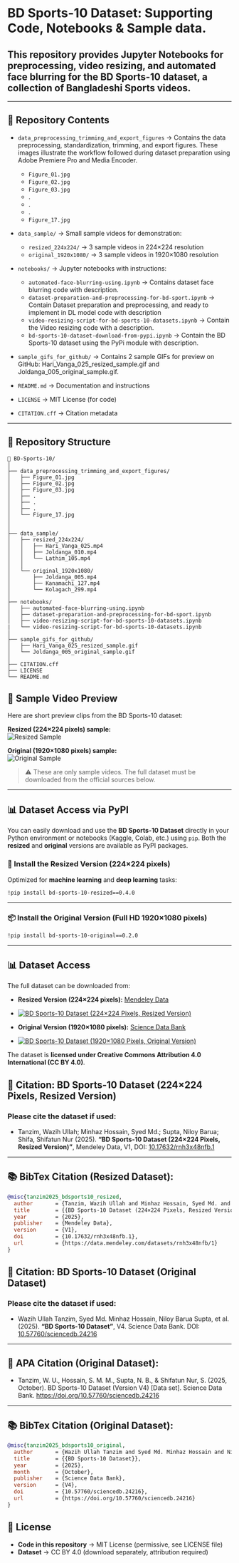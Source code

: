 # BD Sports-10 Dataset: Supporting Code, Notebooks & Sample data.

## This repository provides **Jupyter Notebooks** for preprocessing, video resizing, and automated face blurring for the **BD Sports-10 dataset**, a collection of Bangladeshi Sports videos.

---

## 📂 Repository Contents
- `data_preprocessing_trimming_and_export_figures`  → Contains the data preprocessing, standardization, trimming, and export figures. These images illustrate the workflow followed during dataset preparation using Adobe Premiere Pro and Media Encoder.  
   - `Figure_01.jpg`
   - `Figure_02.jpg`
   - `Figure_03.jpg`
   - .
   - .
   - .
   - `Figure_17.jpg`

- `data_sample/` → Small sample videos for demonstration:
  - `resized_224x224/` → 3 sample videos in 224×224 resolution
  - `original_1920x1080/` → 3 sample videos in 1920×1080 resolution
    
- `notebooks/` → Jupyter notebooks with instructions:
  - `automated-face-blurring-using.ipynb`    → Contains dataset face blurring code with description.
  - `dataset-preparation-and-preprocessing-for-bd-sport.ipynb`   → Contain Dataset preparation and preprocessing, and ready to implement in DL model code with description 
  - `video-resizing-script-for-bd-sports-10-datasets.ipynb`    → Contain the Video resizing code with a description.
  - `bd-sports-10-dataset-download-from-pypi.ipynb`    → Contain the BD Sports-10 dataset using the PyPi module with description.
    
- `sample_gifs_for_github/` → Contains 2 sample GIFs for preview on GitHub: Hari_Vanga_025_resized_sample.gif and Joldanga_005_original_sample.gif.
- `README.md` → Documentation and instructions
- `LICENSE` → MIT License (for code)
- `CITATION.cff` → Citation metadata

---

## 📂 Repository Structure

```plaintext
📂 BD-Sports-10/
│
├── data_preprocessing_trimming_and_export_figures/
│   ├── Figure_01.jpg
│   ├── Figure_02.jpg
│   ├── Figure_03.jpg
│   ├── . 
│   ├── .
│   ├── .
│   └── Figure_17.jpg
│
│
├── data_sample/
│   ├── resized_224x224/
│   │   ├── Hari_Vanga_025.mp4
│   │   ├── Joldanga_010.mp4
│   │   └── Lathim_105.mp4
│   │
│   └── original_1920x1080/
│       ├── Joldanga_005.mp4
│       ├── Kanamachi_127.mp4
│       └── Kolagach_299.mp4
│
├── notebooks/
│   ├── automated-face-blurring-using.ipynb
│   ├── dataset-preparation-and-preprocessing-for-bd-sport.ipynb
│   ├── video-resizing-script-for-bd-sports-10-datasets.ipynb
|   └── video-resizing-script-for-bd-sports-10-datasets.ipynb
│
├── sample_gifs_for_github/
│   ├── Hari_Vanga_025_resized_sample.gif
│   └── Joldanga_005_original_sample.gif
│
├── CITATION.cff
├── LICENSE
└── README.md

```


## 🎥 Sample Video Preview
Here are short preview clips from the BD Sports-10 dataset:

**Resized (224×224 pixels) sample:**  
![Resized Sample](sample_gifs_for_github/Hari_Vanga_025_resized_sample.gif)

**Original (1920×1080 pixels) sample:**  
![Original Sample](sample_gifs_for_github/Joldanga_005_original_sample.gif)

> ⚠️ These are only sample videos. The full dataset must be downloaded from the official sources below.

---
## 📊 Dataset Access via PyPI

You can easily download and use the **BD Sports-10 Dataset** directly in your Python environment or notebooks (Kaggle, Colab, etc.) using `pip`. Both the **resized** and **original** versions are available as PyPI packages.

### 🚀 Install the Resized Version (224×224 pixels)
Optimized for **machine learning** and **deep learning** tasks:

```bash
!pip install bd-sports-10-resized==0.4.0
```
---
### 📦 Install the Original Version (Full HD 1920×1080 pixels)

```bash
!pip install bd-sports-10-original==0.2.0
```
---

## 📊 Dataset Access
The full dataset can be downloaded from:

- **Resized Version (224×224 pixels):** [Mendeley Data](https://data.mendeley.com/datasets/rnh3x48nfb/1)
- [![BD Sports-10 Dataset (224×224 Pixels, Resized Version)](https://img.shields.io/badge/BD_Sports_10_Resized_Version-224x224-blue)](https://data.mendeley.com/datasets/rnh3x48nfb/1)  
  
- **Original Version (1920×1080 pixels):** [Science Data Bank](https://doi.org/10.57760/sciencedb.24216)
- [![BD Sports-10 Dataset (1920×1080 Pixels, Original Version)](https://img.shields.io/badge/BD_Sports_10_Original_Version-1920x1080-green)](https://doi.org/10.57760/sciencedb.24216)


The dataset is **licensed under Creative Commons Attribution 4.0 International (CC BY 4.0)**.


## 📜 Citation: BD Sports-10 Dataset (224×224 Pixels, Resized Version)
### Please cite the dataset if used:

- Tanzim, Wazih Ullah; Minhaz Hossain, Syed Md.; Supta, Niloy Barua; Shifa, Shifatun Nur (2025). **“BD Sports-10 Dataset (224×224 Pixels, Resized Version)”**, Mendeley Data, V1, DOI: [10.17632/rnh3x48nfb.1](https://doi.org/10.17632/rnh3x48nfb.1)  

---
## 📚 BibTex Citation (Resized Dataset):
```bibtex
@misc{tanzim2025_bdsports10_resized,
  author       = {Tanzim, Wazih Ullah and Minhaz Hossain, Syed Md. and Supta, Niloy Barua and Shifa, Shifatun Nur},
  title        = {{BD Sports-10 Dataset (224×224 Pixels, Resized Version)}},
  year         = {2025},
  publisher    = {Mendeley Data},
  version      = {V1},
  doi          = {10.17632/rnh3x48nfb.1},
  url          = {https://data.mendeley.com/datasets/rnh3x48nfb/1}
}
```

## 📜 Citation: BD Sports-10 Dataset (Original Dataset)
### Please cite the dataset if used:

- Wazih Ullah Tanzim, Syed Md. Minhaz Hossain, Niloy Barua Supta, et al. (2025). **“BD Sports-10 Dataset”**, V4. Science Data Bank. DOI: [10.57760/sciencedb.24216](https://doi.org/10.57760/sciencedb.24216)  

---

## 🔖 APA Citation (Original Dataset):
- Tanzim, W. U., Hossain, S. M. M., Supta, N. B., & Shifatun Nur, S. (2025, October). BD Sports-10 Dataset (Version V4) [Data set]. Science Data Bank. https://doi.org/10.57760/sciencedb.24216

---

## 📚 BibTex Citation (Original Dataset):

```bibtex
@misc{tanzim2025_bdsports10_original,
  author       = {Wazih Ullah Tanzim and Syed Md. Minhaz Hossain and Niloy Barua Supta and Shifatun Nur Shifa},
  title        = {{BD Sports-10 Dataset}},
  year         = {2025},
  month        = {October},
  publisher    = {Science Data Bank},
  version      = {V4},
  doi          = {10.57760/sciencedb.24216},
  url          = {https://doi.org/10.57760/sciencedb.24216}
}
```



## 📄 License

- **Code in this repository** → MIT License (permissive, see LICENSE file)  
- **Dataset** → CC BY 4.0 (download separately, attribution required)
